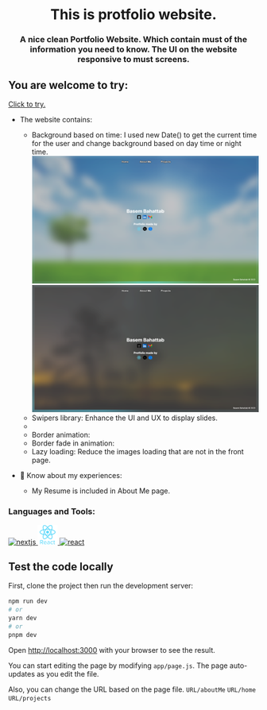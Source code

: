 <h1 align="center">This is protfolio website.</h1>  
<h3 align="center">A nice clean Portfolio Website. Which contain must of the information you need to know. The UI on the website responsive to must screens.</h3>  

## You are welcome to try:
<a href="https://basembahattab-profolio.vercel.app/">Click to try.</a>

-  The website contains:
	- Background based on time: I used new  Date() to get the current time for the user and change background based on day time or night time.
        ![Day background](images/Background-1.png) ![Night background](images/Background-2.png)
	- Swipers library: Enhance the UI and UX to display slides.
    - 
	- Border animation: 
	- Border fade in animation:
	- Lazy loading: Reduce the images loading that are not in the front page.
  
- 📄 Know about my experiences:
	- My Resume is included in About Me page.
  
<h3 align="left">Languages and Tools:</h3>  
<p align="left"> <a href="https://nextjs.org/" target="_blank" rel="noreferrer"> <img src="https://cdn.worldvectorlogo.com/logos/nextjs-2.svg" alt="nextjs" width="40" height="40"/> </a> <a href="https://reactjs.org/" target="_blank" rel="noreferrer"> <img src="https://raw.githubusercontent.com/devicons/devicon/master/icons/react/react-original-wordmark.svg" alt="react" width="40" height="40"/> </a>  
<a href="https://swiperjs.com/" target="_blank" rel="noreferrer"> <img src="https://www.drupal.org/files/project-images/logo_106.png" alt="react" width="40" height="40"/> </a> </p>

## Test the code locally

First, clone the project then run the development server:

```bash
npm run dev
# or
yarn dev
# or
pnpm dev
```

Open [http://localhost:3000](http://localhost:3000) with your browser to see the result.

You can start editing the page by modifying `app/page.js`. The page auto-updates as you edit the file.

Also, you can change the URL based on the page file. 
    `URL/aboutMe`
    `URL/home`
    `URL/projects`